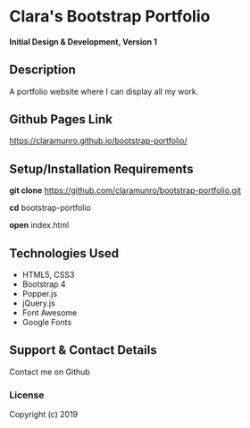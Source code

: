 # Clara's Bootstrap Portfolio

#### Initial Design & Development, Version 1

## Description

A portfolio website where I can display all my work.

## Github Pages Link

https://claramunro.github.io/bootstrap-portfolio/

## Setup/Installation Requirements

**git clone** https://github.com/claramunro/bootstrap-portfolio.git

**cd** bootstrap-portfolio

**open** index.html

## Technologies Used

* HTML5, CSS3
* Bootstrap 4
* Popper.js
* jQuery.js
* Font Awesome
* Google Fonts


## Support & Contact Details

Contact me on Github

### License

Copyright (c) 2019
